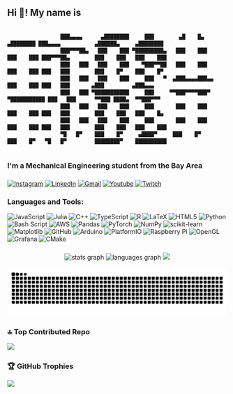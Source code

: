 <h2 align="left">Hi 👋! My name is</h2>

```text

                 ███▄▄▄▄      ▄████████     ███        ▄█    █▄       ▄████████ ███▄▄▄▄           ▄██████▄     ▄████████ 
                 ███▀▀▀██▄   ███    ███ ▀█████████▄   ███    ███     ███    ███ ███▀▀▀██▄        ███    ███   ███    ███ 
                 ███   ███   ███    ███    ▀███▀▀██   ███    ███     ███    ███ ███   ███        ███    █▀    ███    █▀  
                 ███   ███   ███    ███     ███   ▀  ▄███▄▄▄▄███▄▄   ███    ███ ███   ███       ▄███         ▄███▄▄▄     
                 ███   ███ ▀███████████     ███     ▀▀███▀▀▀▀███▀  ▀███████████ ███   ███      ▀▀███ ████▄  ▀▀███▀▀▀     
                 ███   ███   ███    ███     ███       ███    ███     ███    ███ ███   ███        ███    ███   ███    █▄  
                 ███   ███   ███    ███     ███       ███    ███     ███    ███ ███   ███        ███    ███   ███    ███ 
                 ▀█   █▀    ███    █▀     ▄████▀     ███    █▀      ███    █▀   ▀█   █▀         ████████▀    ██████████ 
                                                                                                        
```

<h3 align="left">I'm a Mechanical Engineering student from the Bay Area</h2>

###

[![Instagram](https://img.shields.io/badge/Instagram-%23E4405F.svg?logo=Instagram&logoColor=white)](https://instagram.com/naysun_g) 
[![LinkedIn](https://img.shields.io/badge/LinkedIn-%230077B5.svg?logo=linkedin&logoColor=white)](https://linkedin.com/in/nzge) 
[![Gmail](https://img.shields.io/badge/Gmail-D14836?logo=gmail&logoColor=white)](https://linkedin.com/in/nzge) 
[![Youtube](https://img.shields.io/badge/YouTube-FF0000?logo=youtube&logoColor=white)](https://linkedin.com/in/nzge) 
[![Twitch](https://img.shields.io/badge/Twitch-9146FF?logo=twitch&logoColor=white)](https://linkedin.com/in/nzge) 

<h3 align="left">Languages and Tools:</h3>

![JavaScript](https://img.shields.io/badge/javascript-%23323330.svg?style=plastic&logo=javascript&logoColor=%23F7DF1E) ![Julia](https://img.shields.io/badge/-Julia-9558B2?style=plastic&logo=julia&logoColor=white) ![C++](https://img.shields.io/badge/c++-%2300599C.svg?style=plastic&logo=c%2B%2B&logoColor=white) ![TypeScript](https://img.shields.io/badge/typescript-%23007ACC.svg?style=plastic&logo=typescript&logoColor=white) ![R](https://img.shields.io/badge/r-%23276DC3.svg?style=plastic&logo=r&logoColor=white) ![LaTeX](https://img.shields.io/badge/latex-%23008080.svg?style=plastic&logo=latex&logoColor=white) ![HTML5](https://img.shields.io/badge/html5-%23E34F26.svg?style=plastic&logo=html5&logoColor=white) ![Python](https://img.shields.io/badge/python-3670A0?style=plastic&logo=python&logoColor=ffdd54) ![Bash Script](https://img.shields.io/badge/bash_script-%23121011.svg?style=plastic&logo=gnu-bash&logoColor=white) ![AWS](https://img.shields.io/badge/AWS-%23FF9900.svg?style=plastic&logo=amazon-aws&logoColor=white) ![Pandas](https://img.shields.io/badge/pandas-%23150458.svg?style=plastic&logo=pandas&logoColor=white) ![PyTorch](https://img.shields.io/badge/PyTorch-%23EE4C2C.svg?style=plastic&logo=PyTorch&logoColor=white) ![NumPy](https://img.shields.io/badge/numpy-%23013243.svg?style=plastic&logo=numpy&logoColor=white) ![scikit-learn](https://img.shields.io/badge/scikit--learn-%23F7931E.svg?style=plastic&logo=scikit-learn&logoColor=white) ![Matplotlib](https://img.shields.io/badge/Matplotlib-%23ffffff.svg?style=plastic&logo=Matplotlib&logoColor=black) ![GitHub](https://img.shields.io/badge/github-%23121011.svg?style=plastic&logo=github&logoColor=white) ![Arduino](https://img.shields.io/badge/-Arduino-00979D?style=plastic&logo=Arduino&logoColor=white) ![PlatformIO](https://img.shields.io/badge/PlatformIO-%23222.svg?style=plastic&logo=platformio&logoColor=%23f5822a) ![Raspberry Pi](https://img.shields.io/badge/-Raspberry_Pi-C51A4A?style=plastic&logo=Raspberry-Pi) ![OpenGL](https://img.shields.io/badge/OpenGL-white?logo=OpenGL&style=plastic) ![Grafana](https://img.shields.io/badge/grafana-%23F46800.svg?style=plastic&logo=grafana&logoColor=white) ![CMake](https://img.shields.io/badge/CMake-%23008FBA.svg?style=plastic&logo=cmake&logoColor=white)

###

<div align="center">
  <img src="https://github-readme-stats.vercel.app/api?username=nzge&hide_title=false&hide_rank=false&show_icons=true&include_all_commits=true&count_private=true&disable_animations=false&theme=dark&locale=en&hide_border=false" height="150" alt="stats graph"  />
  <img src="https://github-readme-stats.vercel.app/api/top-langs?username=nzge&locale=en&hide_title=false&layout=compact&card_width=320&langs_count=5&theme=dark&hide_border=false" height="150" alt="languages graph"  />
  <img src="https://github-contributor-stats.vercel.app/api?username=nzge&limit=5&theme=dark&hide&combine_all_yearly_contributions=true&layout=compact&card_width=320" height="150">
</div>

<br clear="both">

<img src="https://raw.githubusercontent.com/nzge/nzge/output/snake.svg" alt="Snake animation" />

###

### 🔝 Top Contributed Repo
![](https://github-contributor-stats.vercel.app/api?username=nzge&limit=5&theme=dark&hide&combine_all_yearly_contributions=true)
### 🏆 GitHub Trophies
![](https://github-profile-trophy.vercel.app/?username=nzge&theme=default&no-frame=true&no-bg=true&margin-w=4)

